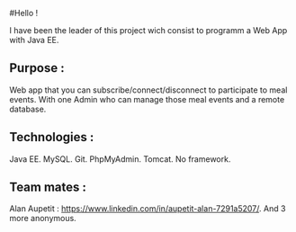 #Hello !

I have been the leader of this project wich consist to programm a Web App with Java EE.

## Purpose :
Web app that you can subscribe/connect/disconnect to participate to meal events. With one Admin who can manage those meal events and a remote database.

## Technologies :
Java EE.
MySQL.
Git.
PhpMyAdmin.
Tomcat.
No framework.

## Team mates :
Alan Aupetit : https://www.linkedin.com/in/aupetit-alan-7291a5207/.
And 3 more anonymous.
